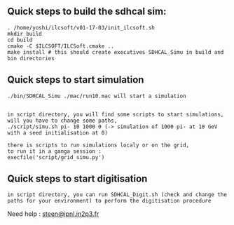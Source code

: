 

Quick steps to build the sdhcal sim:
------------------------------------------

    . /home/yoshi/ilcsoft/v01-17-03/init_ilcsoft.sh
    mkdir build
    cd build
    cmake -C $ILCSOFT/ILCSoft.cmake ..
    make install # this should create executives SDHCAL_Simu in build and bin directories


Quick steps to start simulation
-------------------------------------------------
	

    ./bin/SDHCAL_Simu ./mac/run10.mac will start a simulation

	
    in script directory, you will find some scripts to start simulations, will you have to change some paths, 
	./script/simu.sh pi- 10 1000 0 (-> simulation of 1000 pi- at 10 GeV with a seed initialisation at 0)

    there is scripts to run simulations localy or on the grid, 
    to run it in a ganga session :
	execfile('script/grid_simu.py')
	

Quick steps to start digitisation
-------------------------------------------------
    in script directory, you can run SDHCAL_Digit.sh (check and change the paths for your environment) to perform the digitisation procedure
	




Need help : steen@ipnl.in2p3.fr


